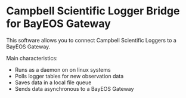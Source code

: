 # Campbell Scientific Logger Bridge for BayEOS Gateway

This software allows you to connect Campbell Scientific Loggers to a BayEOS Gateway. 

Main characteristics:
+ Runs as a daemon on on linux systems 
+ Polls logger tables for new observation data
+ Saves data in a local file queue
+ Sends data asynchronous to a BayEOS Gateway


